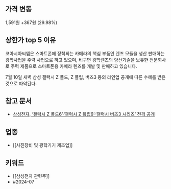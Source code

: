 ## 가격 변동
1,591원 +367원 (29.98%)
## 상한가 top 5 이유 
코아시아씨엠은 스마트폰에 장착되는 카메라의 핵심 부품인 렌즈 모듈을 생산 판매하는 광학사업을 주력 사업으로 하고 있으며, 비구면 광학렌즈의 양산기술을 보유한 전문회사로 주력 제품으로 스마트폰용 카메라 렌즈를 개발 및 판매하고 있습니다.

7월 10일 새벽 삼성 갤럭시 Z 폴드, Z 플립, 버즈3 등의 라인업 공개에 따른 수혜를 받은 것으로 파악된다.

## 참고 문서
- [삼성전자, ‘갤럭시 Z 폴드6’·‘갤럭시 Z 플립6’·‘갤럭시 버즈3 시리즈’ 전격 공개](https://news.samsung.com/kr/삼성전자-갤럭시-z-폴드6·갤럭시-z-플립6·갤럭시-버)
## 업종
- [[사진장비 및 광학기기 제조업]]
## 키워드
- [[삼성전자 관련주]]
- #2024-07 